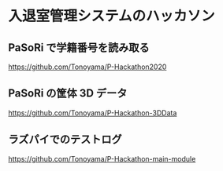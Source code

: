 # 入退室管理システムのハッカソン
## PaSoRi で学籍番号を読み取る
https://github.com/Tonoyama/P-Hackathon2020

## PaSoRi の筐体 3D データ
https://github.com/Tonoyama/P-Hackathon-3DData

## ラズパイでのテストログ
https://github.com/Tonoyama/P-Hackathon-main-module
